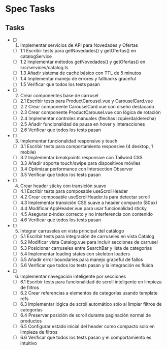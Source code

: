 # Spec Tasks

## Tasks

- [ ] 1. Implementar servicios de API para Novedades y Ofertas
  - [ ] 1.1 Escribir tests para getNovedades() y getOfertas() en catalogService
  - [ ] 1.2 Implementar métodos getNovedades() y getOfertas() en src/services/catalog.ts
  - [ ] 1.3 Añadir sistema de caché básico con TTL de 5 minutos
  - [ ] 1.4 Implementar manejo de errores y fallbacks graceful
  - [ ] 1.5 Verificar que todos los tests pasan

- [ ] 2. Crear componentes base de carrusel
  - [ ] 2.1 Escribir tests para ProductCarousel.vue y CarouselCard.vue
  - [ ] 2.2 Crear componente CarouselCard.vue con diseño destacado
  - [ ] 2.3 Crear componente ProductCarousel.vue con lógica de rotación
  - [ ] 2.4 Implementar controles manuales (flechas izquierda/derecha)
  - [ ] 2.5 Añadir funcionalidad de pausa en hover y interacciones
  - [ ] 2.6 Verificar que todos los tests pasan

- [ ] 3. Implementar funcionalidad responsive y touch
  - [ ] 3.1 Escribir tests para comportamiento responsive (4 desktop, 1 mobile)
  - [ ] 3.2 Implementar breakpoints responsive con Tailwind CSS
  - [ ] 3.3 Añadir soporte touch/swipe para dispositivos móviles
  - [ ] 3.4 Optimizar performance con Intersection Observer
  - [ ] 3.5 Verificar que todos los tests pasan

- [ ] 4. Crear header sticky con transición suave
  - [ ] 4.1 Escribir tests para composable useScrollHeader
  - [ ] 4.2 Crear composable useScrollHeader.ts para detectar scroll
  - [ ] 4.3 Implementar transición CSS suave a header compacto (80px)
  - [ ] 4.4 Modificar AppHeader.vue para usar funcionalidad sticky
  - [ ] 4.5 Asegurar z-index correcto y no interferencia con contenido
  - [ ] 4.6 Verificar que todos los tests pasan

- [ ] 5. Integrar carruseles en vista principal del catálogo
  - [ ] 5.1 Escribir tests para integración de carruseles en vista Catalog
  - [ ] 5.2 Modificar vista Catalog.vue para incluir secciones de carrusel
  - [ ] 5.3 Posicionar carruseles entre SearchBar y lista de categorías
  - [ ] 5.4 Implementar loading states con skeleton loaders
  - [ ] 5.5 Añadir error boundaries para manejo graceful de fallos
  - [ ] 5.6 Verificar que todos los tests pasan y la integración es fluida

- [ ] 6. Implementar navegación inteligente por secciones
  - [ ] 6.1 Escribir tests para funcionalidad de scroll inteligente en limpieza de filtros
  - [ ] 6.2 Crear referencias a elementos de categorías usando template refs
  - [ ] 6.3 Implementar lógica de scroll automático solo al limpiar filtros de categorías
  - [ ] 6.4 Preservar posición de scroll durante paginación normal de productos
  - [ ] 6.5 Configurar estado inicial del header como compacto solo en limpieza de filtros
  - [ ] 6.6 Verificar que todos los tests pasan y el comportamiento es intuitivo